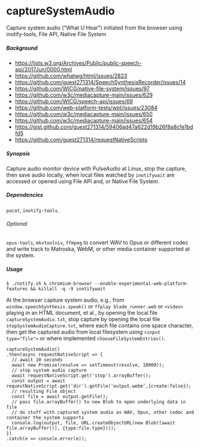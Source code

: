 # captureSystemAudio
Capture system audio ("What U Hear") initiated from the browser using inotify-tools, File API, Native File System

<h5>Background</h5>

- https://lists.w3.org/Archives/Public/public-speech-api/2017Jun/0000.html
- https://github.com/whatwg/html/issues/2823
- https://github.com/guest271314/SpeechSynthesisRecorder/issues/14
- https://github.com/WICG/native-file-system/issues/97
- https://github.com/w3c/mediacapture-main/issues/629
- https://github.com/WICG/speech-api/issues/69
- https://github.com/web-platform-tests/wpt/issues/23084
- https://github.com/w3c/mediacapture-main/issues/650
- https://github.com/w3c/mediacapture-main/issues/654
- https://gist.github.com/guest271314/59406ad47a622d19b26f8a8c1e1bdfd5
- https://github.com/guest271314/requestNativeScripts

<h5>Synopsis</h5>

Capture audio monitor device with PulseAudio at Linux, stop the capture, then save audio locally, when local files watched by `inotifywait` are accessed or opened using File API and, or Native File System.

<h5>Dependencies</h5>

`pacat`, `inotify-tools`.

<h6>Optional</h6>

`opus-tools`, `mkvtoolnix`, `ffmpeg` to convert WAV to Opus or different codec and write track to Matroska, WebM, or other media container supported at the system.

<h5>Usage</h5>

`$ ./notify.sh & chromium-browser --enable-experimental-web-platform-features && killall -q -9 inotifywait`

At the browser capture system audio, e.g., from `window.speechSynthesis.speak()` or `ffplay blade_runner.web` or `<video>` playing in an HTML document, et al., by opening the local file `captureSystemAudio.txt`, stop capture by opening the local file `stopSystemAudioCapture.txt`, where each file contains one space character, then get the captured audio from local filesystem using `<input type="file">` or where implemented `chooseFileSystemEntries()`.

```
captureSystemAudio()
.then(async requestNativeScript => {
  // await 10 seconds
  await new Promise(resolve => setTimeout(resolve, 10000));
  // stop system audio capture
  await requestNativeScript.get('stop').arrayBuffer(); 
  const output = await requestNativeScript.get('dir').getFile('output.webm',{create:false});
  // resulting File object
  const file = await output.getFile(); 
  // pass file.arrayBuffer() to new Blob to open underlying data in file
  // do stuff with captured system audio as WAV, Opus, other codec and container the system supports
  console.log(output, file, URL.createObjectURL(new Blob([await file.arrayBuffer()], {type:file.type})));
})
.catch(e => console.error(e));
```





